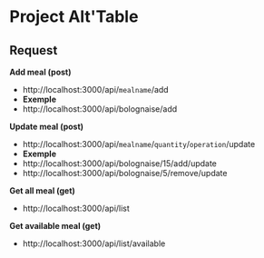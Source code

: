 # Project Alt'Table

## Request

**Add meal (post)**
- http://localhost:3000/api/```mealname```/add
- **Exemple**
- http://localhost:3000/api/bolognaise/add

**Update meal (post)**
- http://localhost:3000/api/```mealname```/```quantity```/```operation```/update
- **Exemple**
- http://localhost:3000/api/bolognaise/15/add/update
- http://localhost:3000/api/bolognaise/5/remove/update

**Get all meal (get)**
- http://localhost:3000/api/list

**Get available meal (get)**
- http://localhost:3000/api/list/available

